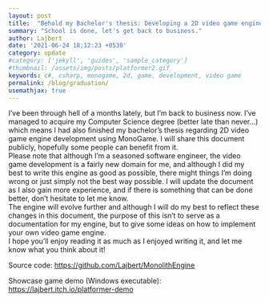 ```yaml
---
layout: post
title:  "Behold my Bachelor's thesis: Developing a 2D video game engine using MonoGame"
summary: "School is done, let's get back to business."
author: Lajbert
date: '2021-06-24 18:12:23 +0530'
category: update
#category: ['jekyll', 'guides', 'sample_category']
#thumbnail: /assets/img/posts/platformer2.gif
keywords: c#, csharp, monogame, 2d, game, development, video game
permalink: /blog/graduation/
usemathjax: true
---
```


I’ve been through hell of a months lately, but I’m back to business now. I’ve managed to acquire my Computer Science degree (better late than never…) which means I had also finished my bachelor’s thesis regarding 2D video game engine development using MonoGame. I will share this document publicly, hopefully some people can benefit from it.  
Please note that although I’m a seasoned software engineer, the video game development is a fairly new domain for me, and although I did my best to write this engine as good as possible, there might things I’m doing wrong or just simply not the best way possible. I will update the document as I also gain more experience, and if there is something that can be done better, don’t hesitate to let me know.  
The engine will evolve further and although I will do my best to reflect these changes in this document, the purpose of this isn’t to serve as a documentation for my engine, but to give some ideas on how to implement your own video game engine.  
I hope you’ll enjoy reading it as much as I enjoyed writing it, and let me know what you think about it!

Source code:
<a href="https://github.com/Lajbert/MonolithEngine">https://github.com/Lajbert/MonolithEngine</a>

Showcase game demo (Windows executable):
<a href="https://lajbert.itch.io/platformer-demo">https://lajbert.itch.io/platformer-demo</a>

<object data="https://lajbert.github.io/assets/data/posts/thesis_short.pdf" width="1000" height="1000" type='application/pdf'>

